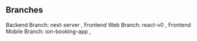 
## Branches
Backend Branch: nest-server ,
Frontend Web Branch: react-v0 ,
Frontend Mobile Branch: ion-booking-app ,
